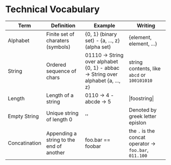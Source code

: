 # Technical Vocabulary

| Term | Definition | Example | Writing |
|------|------------|---------|---------|
| Alphabet | Finite set of charaters (symbols) | {0, 1} (binary set)  - {a, ..., z} (alpha set) | {element, element, ...} |
| String | Ordered sequence of chars | 01110 -> String over alphabet {0, 1} - abbac -> String over alphabet {a, ..., z} | string contents, like `abcd` or `100101010` |
| Length | Length of a string | 0110 -> 4 - abcde -> 5 | \|foostring\| |
| Empty String | Unique string of length 0 | '' | Denoted by greek letter epislon |
| Concatination | Appending a string to the end of another | foo.bar == foobar | the `.` is the concat operator -> `foo.bar`, `011.100`
